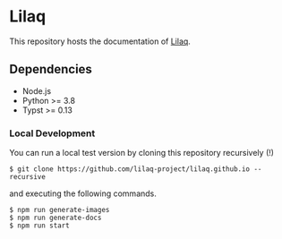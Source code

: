# Lilaq

This repository hosts the documentation of [Lilaq](https://github.com/lilaq-project/lilaq). 

## Dependencies

- Node.js
- Python >= 3.8
- Typst >= 0.13


### Local Development

You can run a local test version by cloning this repository recursively (!)
```
$ git clone https://github.com/lilaq-project/lilaq.github.io --recursive
```
and executing the following commands. 

```
$ npm run generate-images
$ npm run generate-docs
$ npm run start
```